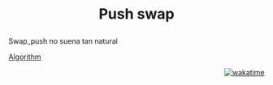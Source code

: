 <h1 align="center">
  <p>Push swap</p>
</h1>

Swap_push no suena tan natural

<a href="https://web.archive.org/web/20220802162832/https://www.codequoi.com/en/push_swap-efficient-positional-sorting-algorithm/">Algorithm</a>

<div align="right">
  <a href="https://wakatime.com/badge/user/c4289558-efa4-4e1b-a216-c7bd4d029c40/project/f85f244d-fdb4-42e6-8fbe-c6a094fe13ee"><img src="https://wakatime.com/badge/user/c4289558-efa4-4e1b-a216-c7bd4d029c40/project/f85f244d-fdb4-42e6-8fbe-c6a094fe13ee.svg" alt="wakatime"></a>
</div>
